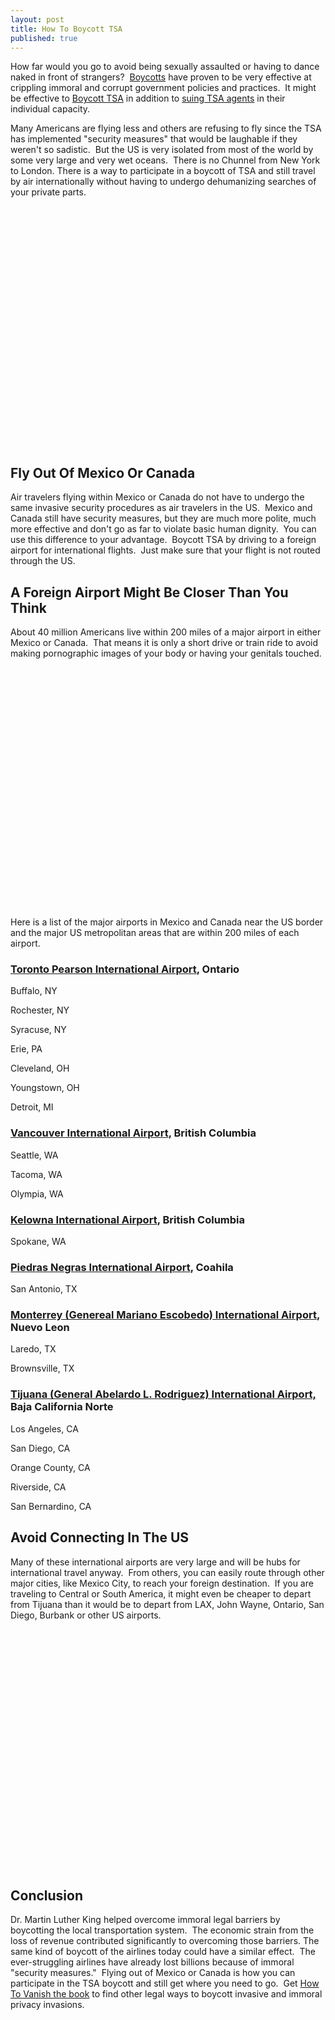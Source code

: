 ```yaml
---
layout: post
title: How To Boycott TSA
published: true
---
```

<p>How far would you go to avoid being sexually assaulted or having to dance naked in front of strangers?  <a href="http://www.howtovanish.com/RosaParks" target="_blank">Boycotts</a> have proven to be very effective at crippling immoral and corrupt government policies and practices.  It might be effective to <a title="boycott TSA" href="http://www.howtovanish.com/2010/12/how-to-boycott-tsa/" target="_blank">Boycott TSA</a> in addition to <a title="sue tsa" href="http://www.howtovanish.com/2010/12/do-you-need-to-sue-a-tsa-agent/" target="_blank">suing TSA agents</a> in their individual capacity.</p>
<p>Many Americans are flying less and others are refusing to fly since the TSA has implemented "security measures" that would be laughable if they weren't so sadistic.  But the US is very isolated from most of the world by some very large and very wet oceans.  There is no Chunnel from New York to London. There is a way to participate in a boycott of TSA and still travel by air internationally without having to undergo dehumanizing searches of your private parts.</p>
<p><object width="480" height="385" classid="clsid:d27cdb6e-ae6d-11cf-96b8-444553540000" codebase="http://download.macromedia.com/pub/shockwave/cabs/flash/swflash.cab#version=6,0,40,0"><param name="src" value="http://www.youtube.com/v/QZM4Bpt3xZU?fs=1" /><embed width="480" height="385" type="application/x-shockwave-flash" src="http://www.youtube.com/v/QZM4Bpt3xZU?fs=1" /></object></p>
<h2>Fly Out Of Mexico Or Canada</h2>
<p>Air travelers flying within Mexico or Canada do not have to undergo the same invasive security procedures as air travelers in the US.  Mexico and Canada still have security measures, but they are much more polite, much more effective and don't go as far to violate basic human dignity.  You can use this difference to your advantage.  Boycott TSA by driving to a foreign airport for international flights.  Just make sure that your flight is not routed through the US.</p>
<h2>A Foreign Airport Might Be Closer Than You Think</h2>
<p>About 40 million Americans live within 200 miles of a major airport in either Mexico or Canada.  That means it is only a short drive or train ride to avoid making pornographic images of your body or having your genitals touched.</p>
<p><object width="480" height="385" classid="clsid:d27cdb6e-ae6d-11cf-96b8-444553540000" codebase="http://download.macromedia.com/pub/shockwave/cabs/flash/swflash.cab#version=6,0,40,0"><param name="src" value="http://www.youtube.com/v/vOSHu-UpQmg?fs=1" /><embed width="480" height="385" type="application/x-shockwave-flash" src="http://www.youtube.com/v/vOSHu-UpQmg?fs=1" /></object></p>
<p>Here is a list of the major airports in Mexico and Canada near the US border and the major US metropolitan areas that are within 200 miles of each airport.</p>
<h3><a href="http://www.gtaa.com/en/home/" target="_blank">Toronto Pearson International Airport</a>, Ontario</h3>
<p>Buffalo, NY</p>
<p>Rochester, NY</p>
<p>Syracuse, NY</p>
<p>Erie, PA</p>
<p>Cleveland, OH</p>
<p>Youngstown, OH</p>
<p>Detroit, MI</p>
<h3><a href="http://www.yvr.ca/en/Default.aspx" target="_blank">Vancouver International Airport</a>, British Columbia</h3>
<p>Seattle, WA</p>
<p>Tacoma, WA</p>
<p>Olympia, WA</p>
<h3><a href="http://www.kelownaairport.com/" target="_blank">Kelowna International Airport</a>, British Columbia</h3>
<p>Spokane, WA</p>
<h3><a href="http://en.wikipedia.org/wiki/Piedras_Negras_International_Airport" target="_blank">Piedras Negras International Airport</a>, Coahila</h3>
<p>San Antonio, TX</p>
<h3><a href="http://en.wikipedia.org/wiki/General_Mariano_Escobedo_International_Airport" target="_blank">Monterrey (Genereal Mariano Escobedo) International Airport</a>, Nuevo Leon</h3>
<p>Laredo, TX</p>
<p>Brownsville, TX</p>
<h3><a href="http://www.aeropuertosgap.com.mx/english/airports/tijuana-airport.html" target="_blank">Tijuana (General Abelardo L. Rodriguez) International Airport,</a> Baja California Norte</h3>
<p>Los Angeles, CA</p>
<p>San Diego, CA</p>
<p>Orange County, CA</p>
<p>Riverside, CA</p>
<p>San Bernardino, CA</p>
<h2>Avoid Connecting In The US</h2>
<p>Many of these international airports are very large and will be hubs for international travel anyway.  From others, you can easily route through other major cities, like Mexico City, to reach your foreign destination.  If you are traveling to Central or South America, it might even be cheaper to depart from Tijuana than it would be to depart from LAX, John Wayne, Ontario, San Diego, Burbank or other US airports.</p>
<p><object width="480" height="385" classid="clsid:d27cdb6e-ae6d-11cf-96b8-444553540000" codebase="http://download.macromedia.com/pub/shockwave/cabs/flash/swflash.cab#version=6,0,40,0"><param name="src" value="http://www.youtube.com/v/hrq86qV2x2s?fs=1" /><embed width="480" height="385" type="application/x-shockwave-flash" src="http://www.youtube.com/v/hrq86qV2x2s?fs=1" /></object></p>
<h2>Conclusion</h2>
<p>Dr. Martin Luther King helped overcome immoral legal barriers by boycotting the local transportation system.  The economic strain from the loss of revenue contributed significantly to overcoming those barriers. The same kind of boycott of the airlines today could have a similar effect.  The ever-struggling airlines have already lost billions because of immoral "security measures."  Flying out of Mexico or Canada is how you can participate in the TSA boycott and still get where you need to go.  Get <a title="Privacy Book" href="http://www.howtovanish.com/products/how-to-vanish-book/" target="_blank">How To Vanish the book</a> to find other legal ways to boycott invasive and immoral privacy invasions.</p>
